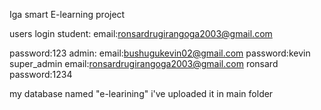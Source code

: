 Iga smart E-learning project 

users login
student: 
email:ronsardrugirangoga2003@gmail.com

password:123
admin:
email:bushugukevin02@gmail.com
password:kevin
super_admin
email:ronsardrugirangoga2003@gmail.com
ronsard
password:1234

my database named "e-learining" i've uploaded it in main folder
